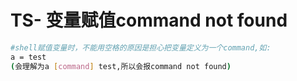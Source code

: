 # TS- 变量赋值command not found

```bash
#shell赋值变量时，不能用空格的原因是担心把变量定义为一个command,如:
a = test 
(会理解为a [command] test,所以会报command not found)
```

